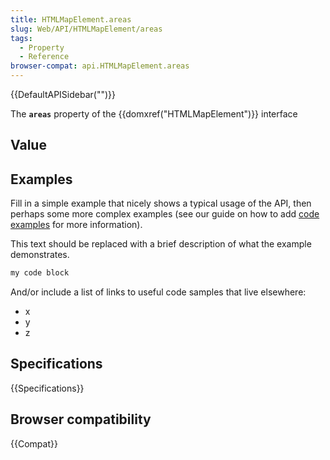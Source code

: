 ```yaml
---
title: HTMLMapElement.areas
slug: Web/API/HTMLMapElement/areas
tags:
  - Property
  - Reference
browser-compat: api.HTMLMapElement.areas
---
```

{{DefaultAPISidebar("")}}

The **`areas`** property of the {{domxref("HTMLMapElement")}} interface 

## Value



## Examples

Fill in a simple example that nicely shows a typical usage of the API, then perhaps some more complex examples (see our guide on how to add [code examples](/en-US/docs/MDN/Contribute/Structures/Code_examples) for more information).

This text should be replaced with a brief description of what the example demonstrates.

```js
my code block
```

And/or include a list of links to useful code samples that live elsewhere:

*   x
*   y
*   z

## Specifications

{{Specifications}}

## Browser compatibility

{{Compat}}


